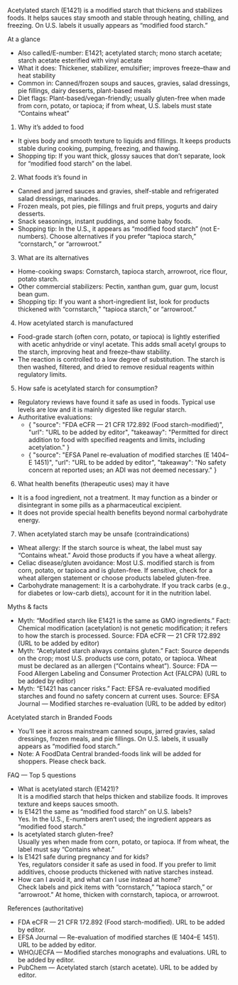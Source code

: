 Acetylated starch (E1421) is a modified starch that thickens and stabilizes foods. It helps sauces stay smooth and stable through heating, chilling, and freezing. On U.S. labels it usually appears as “modified food starch.”

<!--more-->

At a glance
- Also called/E-number: E1421; acetylated starch; mono starch acetate; starch acetate esterified with vinyl acetate
- What it does: Thickener, stabilizer, emulsifier; improves freeze–thaw and heat stability
- Common in: Canned/frozen soups and sauces, gravies, salad dressings, pie fillings, dairy desserts, plant-based meals
- Diet flags: Plant-based/vegan-friendly; usually gluten-free when made from corn, potato, or tapioca; if from wheat, U.S. labels must state “Contains wheat”

1) Why it’s added to food
- It gives body and smooth texture to liquids and fillings. It keeps products stable during cooking, pumping, freezing, and thawing.
- Shopping tip: If you want thick, glossy sauces that don’t separate, look for “modified food starch” on the label.

2) What foods it’s found in
- Canned and jarred sauces and gravies, shelf-stable and refrigerated salad dressings, marinades.
- Frozen meals, pot pies, pie fillings and fruit preps, yogurts and dairy desserts.
- Snack seasonings, instant puddings, and some baby foods.
- Shopping tip: In the U.S., it appears as “modified food starch” (not E-numbers). Choose alternatives if you prefer “tapioca starch,” “cornstarch,” or “arrowroot.”

3) What are its alternatives
- Home-cooking swaps: Cornstarch, tapioca starch, arrowroot, rice flour, potato starch.
- Other commercial stabilizers: Pectin, xanthan gum, guar gum, locust bean gum.
- Shopping tip: If you want a short-ingredient list, look for products thickened with “cornstarch,” “tapioca starch,” or “arrowroot.”

4) How acetylated starch is manufactured
- Food-grade starch (often corn, potato, or tapioca) is lightly esterified with acetic anhydride or vinyl acetate. This adds small acetyl groups to the starch, improving heat and freeze–thaw stability.
- The reaction is controlled to a low degree of substitution. The starch is then washed, filtered, and dried to remove residual reagents within regulatory limits.

5) How safe is acetylated starch for consumption?
- Regulatory reviews have found it safe as used in foods. Typical use levels are low and it is mainly digested like regular starch.
- Authoritative evaluations:
  - { "source": "FDA eCFR — 21 CFR 172.892 (Food starch-modified)", "url": "URL to be added by editor", "takeaway": "Permitted for direct addition to food with specified reagents and limits, including acetylation." }
  - { "source": "EFSA Panel re-evaluation of modified starches (E 1404–E 1451)", "url": "URL to be added by editor", "takeaway": "No safety concern at reported uses; an ADI was not deemed necessary." }

6) What health benefits (therapeutic uses) may it have
- It is a food ingredient, not a treatment. It may function as a binder or disintegrant in some pills as a pharmaceutical excipient.
- It does not provide special health benefits beyond normal carbohydrate energy.

7) When acetylated starch may be unsafe (contraindications)
- Wheat allergy: If the starch source is wheat, the label must say “Contains wheat.” Avoid those products if you have a wheat allergy.
- Celiac disease/gluten avoidance: Most U.S. modified starch is from corn, potato, or tapioca and is gluten-free. If sensitive, check for a wheat allergen statement or choose products labeled gluten-free.
- Carbohydrate management: It is a carbohydrate. If you track carbs (e.g., for diabetes or low-carb diets), account for it in the nutrition label.

Myths & facts
- Myth: “Modified starch like E1421 is the same as GMO ingredients.” Fact: Chemical modification (acetylation) is not genetic modification; it refers to how the starch is processed. Source: FDA eCFR — 21 CFR 172.892 (URL to be added by editor)
- Myth: “Acetylated starch always contains gluten.” Fact: Source depends on the crop; most U.S. products use corn, potato, or tapioca. Wheat must be declared as an allergen (“Contains wheat”). Source: FDA — Food Allergen Labeling and Consumer Protection Act (FALCPA) (URL to be added by editor)
- Myth: “E1421 has cancer risks.” Fact: EFSA re-evaluated modified starches and found no safety concern at current uses. Source: EFSA Journal — Modified starches re-evaluation (URL to be added by editor)

Acetylated starch in Branded Foods
- You’ll see it across mainstream canned soups, jarred gravies, salad dressings, frozen meals, and pie fillings. On U.S. labels, it usually appears as “modified food starch.”
- Note: A FoodData Central branded-foods link will be added for shoppers. Please check back.

FAQ — Top 5 questions
- What is acetylated starch (E1421)?  
It is a modified starch that helps thicken and stabilize foods. It improves texture and keeps sauces smooth.
- Is E1421 the same as “modified food starch” on U.S. labels?  
Yes. In the U.S., E-numbers aren’t used; the ingredient appears as “modified food starch.”
- Is acetylated starch gluten-free?  
Usually yes when made from corn, potato, or tapioca. If from wheat, the label must say “Contains wheat.”
- Is E1421 safe during pregnancy and for kids?  
Yes, regulators consider it safe as used in food. If you prefer to limit additives, choose products thickened with native starches instead.
- How can I avoid it, and what can I use instead at home?  
Check labels and pick items with “cornstarch,” “tapioca starch,” or “arrowroot.” At home, thicken with cornstarch, tapioca, or arrowroot.

References (authoritative)
- FDA eCFR — 21 CFR 172.892 (Food starch-modified). URL to be added by editor.
- EFSA Journal — Re-evaluation of modified starches (E 1404–E 1451). URL to be added by editor.
- WHO/JECFA — Modified starches monographs and evaluations. URL to be added by editor.
- PubChem — Acetylated starch (starch acetate). URL to be added by editor.
